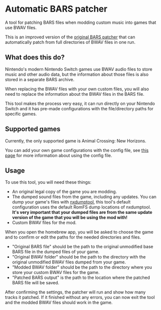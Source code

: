 # Automatic BARS patcher

A tool for patching BARS files when modding custom music into games that use BWAV files.

This is an improved version of the [original BARS patcher](https://github.com/ic-scm/bars-patcher) that can automatically patch from full directories of BWAV files in one run.

## What does this do?

Nintendo's modern Nintendo Switch games use BWAV audio files to store music and other audio data, but the information about those files is also stored in a separate BARS archive.

When replacing the BWAV files with your own custom files, you will also need to replace the information about the BWAV files in the BARS file.

This tool makes the process very easy, it can run directly on your Nintendo Switch and it has pre-made configurations with the file/directory paths for specific games.

## Supported games

Currently, the only supported game is Animal Crossing: New Horizons.

You can add your own game configurations with the config file, see [this page](/switch/) for more information about using the config file.

## Usage

To use this tool, you will need these things:
- An original legal copy of the game you are modding.
- The dumped sound files from the game, including any updates. You can dump your game's files with [nxdumptool](https://github.com/DarkMatterCore/nxdumptool/), this tool's default configuration uses the default RomFS dump locations of nxdumptool. **It's very important that your dumped files are from the same update version of the game that you will be using the mod with!**
- Custom BWAV files for the mod.

When you open the homebrew app, you will be asked to choose the game and to confirm or edit the paths for the needed directories and files.
- "Original BARS file" should be the path to the original unmodified base BARS file in the dumped files of your game.
- "Original BWAV folder" should be the path to the directory with the original unmodified BWAV files dumped from your game.
- "Modded BWAV folder" should be the path to the directory where you store your custom BWAV files for the game.
- "Patched BARS output" is the path to the location where the patched BARS file will be saved.

After confirming the settings, the patcher will run and show how many tracks it patched. If it finished without any errors, you can now exit the tool and the modded BWAV files should work in the game.

